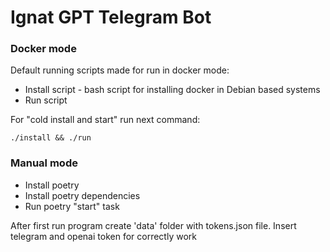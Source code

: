 # Ignat GPT Telegram Bot

### Docker mode

Default running scripts made for run in docker mode:

* Install script - bash script for installing docker in Debian based systems
* Run script

For "cold install and start" run next command:

```shell
./install && ./run
```

### Manual mode

* Install poetry
* Install poetry dependencies
* Run poetry "start" task

After first run program create 'data' folder with tokens.json file. Insert telegram and openai token for correctly work